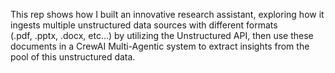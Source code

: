 This rep shows how I built an  innovative research assistant, exploring how it ingests multiple unstructured data sources with different formats (.pdf, .pptx, .docx, etc…) by utilizing the Unstructured API, then use these documents in a CrewAI Multi-Agentic system to extract insights from the pool of this unstructured data.
